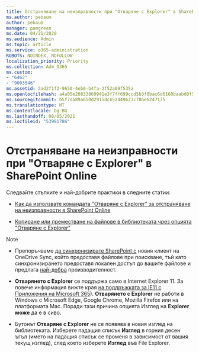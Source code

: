 ```yaml
---
title: Отстраняване на неизправности при "Отваряне с Explorer" в SharePoint Online
ms.author: pebaum
author: pebaum
manager: pamgreen
ms.date: 04/21/2020
ms.audience: Admin
ms.topic: article
ms.service: o365-administration
ROBOTS: NOINDEX, NOFOLLOW
localization_priority: Priority
ms.collection: Adm_O365
ms.custom:
- "6462"
- "9003546"
ms.assetid: 5ad2f1f2-9650-4eb0-b4fa-2f52a09f535a
ms.openlocfilehash: a4a05e20833869941e3f7ff699ccd5b3f0bac6d6160baabd8f5d2924b6923edc
ms.sourcegitcommit: b5f7da89a650d2915dc652449623c78be6247175
ms.translationtype: MT
ms.contentlocale: bg-BG
ms.lasthandoff: 08/05/2021
ms.locfileid: "53981786"
---
```

# <a name="troubleshoot-open-with-explorer-issues-in-sharepoint-online"></a>Отстраняване на неизправности при "Отваряне с Explorer" в SharePoint Online

Следвайте стъпките и най-добрите практики в следните статии:

- [Как да използвате командата "Отваряне с Explorer" за отстраняване на неизправности в SharePoint Online](https://docs.microsoft.com/sharepoint/troubleshoot/lists-and-libraries/troubleshoot-issues-using-open-with-explorer)

- [Копиране или преместване на файлове в библиотеката чрез опцията "Отваряне с Explorer"](https://support.microsoft.com/office/copy-or-move-library-files-by-using-open-with-explorer-aaee7bfb-e2a1-42ee-8fc0-bcc0754f04d2?ui=en-us&rs=en-us&ad=us)

> [!NOTE]
- Препоръчваме [да синхронизирате SharePoint с](https://support.microsoft.com/office/sync-sharepoint-and-teams-files-with-your-computer-6de9ede8-5b6e-4503-80b2-6190f3354a88?ui=en-us&rs=en-us&ad=us) новия клиент на OneDrive Sync, който предоставя файлове при поискване, тъй като синхронизирането предоставя локален достъп до вашите файлове и предлага [най-добра](https://support.microsoft.com/office/save-disk-space-with-onedrive-files-on-demand-for-windows-10-0e6860d3-d9f3-4971-b321-7092438fb38e?ui=en-us&rs=en-us&ad=us) производителност.

- **Отварянето с Explorer** се поддържа само в Internet Explorer 11. За повече информация вижте края [на поддръжката за IE11 с Приложения на Microsoft 365](https://docs.microsoft.com/lifecycle/announcements/m365-ie11-microsoft-edge-legacy)). **Отварянето с Explorer** не работи в Windows с Microsoft Edge, Google Chrome, Mozilla Firefox или на платформата Mac. Поради тази причина опцията Изглед на **Explorer може** да е в сиво. 

- Бутонът **Отваряне с Explorer** не се появява в новия изглед на библиотеката. Изберете падащия списък **Изглед** в горния десен ъгъл (името на падащия списък се променя в зависимост от вашия текущ изглед), след което изберете **Изглед** във File Explorer.

